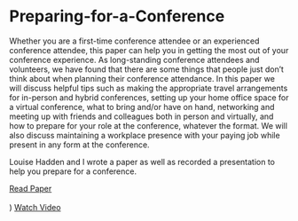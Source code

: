 # Preparing-for-a-Conference

Whether you are a first-time conference attendee or an experienced conference attendee, this paper can help you in getting the most out of your conference experience. As long-standing conference attendees and volunteers, we have found that there are some things that people just don’t think about when planning their conference attendance. In this paper we will discuss helpful tips such as making the appropriate travel arrangements for in-person and hybrid conferences, setting up your home office space for a virtual conference, what to bring and/or have on hand, networking and meeting up with friends and colleagues both in person and virtually, and how to prepare for your role at the conference, whatever the format. We will also discuss maintaining a workplace presence with your paying job while present in any form at the conference.

Louise Hadden and I wrote a paper as well as recorded a presentation to help you prepare for a conference. 

<a href = "https://tp1210.p3cdn1.secureserver.net/wp-content/uploads/2023/01/Conference_Prep-Virtual_Component.pdf"> Read Paper </a>
<br>
<br>)
<a href = "https://drive.google.com/file/d/1MXgkOkgX6DYWUSDfNgIG517jJEPm0enN/view?usp=sharing"> Watch Video </a>
